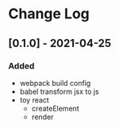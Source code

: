 # Change Log

## [0.1.0] - 2021-04-25
 
### Added
- webpack build config
- babel transform jsx to js
- toy react
  - createElement
  - render